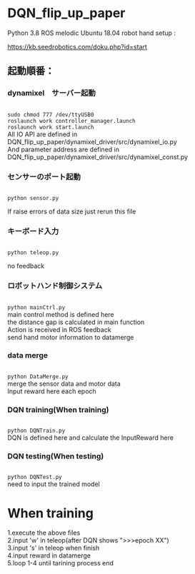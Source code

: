 # DQN_flip_up_paper

Python 3.8
ROS melodic
Ubuntu 18.04
robot hand setup : <p>https://kb.seedrobotics.com/doku.php?id=start</p>

## 起動順番：
### dynamixel　サーバー起動
<code>
sudo chmod 777 /dev/ttyUSB0
roslaunch work controller_manager.launch 
roslaunch work start.launch
</code>
All IO API are defined in DQN_flip_up_paper/dynamixel_driver/src/dynamixel_io.py<br>
And parameter address are defined in DQN_flip_up_paper/dynamixel_driver/src/dynamixel_const.py<br>

### センサーのポート起動
<code>
python sensor.py
</code>

If raise errors of data size just rerun this file<br>

### キーボード入力
<code>
python teleop.py
</code>

no feedback

### ロボットハンド制御システム
<code>
python mainCtrl.py
</code>
main control method is defined here<br>
the distance gap is calculated in main function<br>
Action is received in ROS feedback<br>
send hand motor information to datamerge <br>

### data merge
<code>
python DataMerge.py
</code>
merge the sensor data and motor data<br>
Input reward here each epoch<br>

### DQN training(When training)
<code>
python DQNTrain.py
</code>
DQN is defined here and calculate the InputReward here<br>

### DQN testing(When testing)
<code>
python DQNTest.py
</code>
need to input the trained model<br>

# When training
1.execute the above files<br>
2.input 'w' in teleop(after DQN shows ">>>epoch XX")<br>
3.input 's' in teleop when finish<br>
4.input reward in datamerge<br>
5.loop 1-4 until tarining process end<br>
